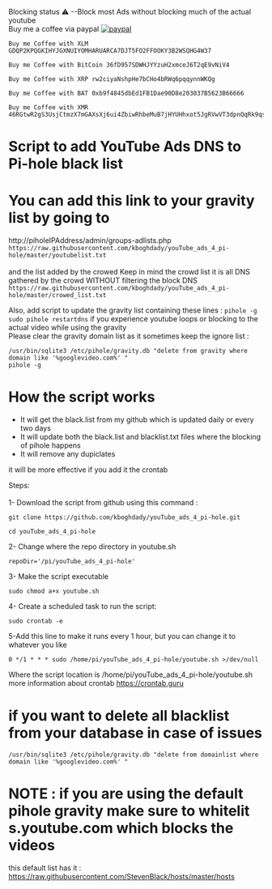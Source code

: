 Blocking status :warning: --Block most Ads without blocking much of the actual youtube </br>
Buy me a coffee via paypal 
[![paypal](https://www.paypalobjects.com/en_US/i/btn/btn_donateCC_LG.gif)](https://paypal.me/KBoghdady?locale.x=en_US)

```
Buy me Coffee with XLM GDQP2KPQGKIHYJGXNUIYOMHARUARCA7DJT5FO2FFOOKY3B2WSQHG4W37
```
```
Buy me Coffee with BitCoin 36fD957SDWHJYYzuH2xmceJ6T2qE9vNiV4
```
```
Buy me Coffee with XRP rw2ciyaNshpHe7bCHo4bRWq6pqqynnWKQg
``` 

```
Buy me Coffee with BAT 0xb9f4845dbEd1FB1Dae90D8e203037B5623B66666
``` 
```
Buy me Coffee with XMR
46RGtwR2gS3UsjCtmzX7mGAXsXj6ui4ZbiwRhbeMuB7jHYUHhxot5JgRVwVT3dpnQqRk9qsd4N6NXhsjREKhfMmCUTMffLq
```
# Script to add YouTube Ads DNS to Pi-hole black list

# You can add this link to your gravity list by going to 
http://piholeIPAddress/admin/groups-adlists.php  </br>
```https://raw.githubusercontent.com/kboghdady/youTube_ads_4_pi-hole/master/youtubelist.txt``` </br></br>
and the list added by the crowed <span color="red">Keep in mind the crowd list it is all DNS gathered by the crowd WITHOUT filtering the block DNS </span> </br>
```https://raw.githubusercontent.com/kboghdady/youTube_ads_4_pi-hole/master/crowed_list.txt```

Also, add script to update the gravity list containing these lines : 
``` pihole -g ```
``` sudo pihole restartdns ```
if you experience youtube loops or blocking to the actual video while using the gravity </br>
Please clear the gravity domain list as it sometimes keep the ignore list :</br>
```
/usr/bin/sqlite3 /etc/pihole/gravity.db "delete from gravity where domain like '%googlevideo.com%' "
pihole -g
```

# How the script works
- It will get the black.list from my github which is updated daily or every two days 
- It will update both the black.list and blacklist.txt files where the blocking of pihole happens
- It will remove any dupiclates 

it will be more effective if you add it the crontab </br>

Steps: </br></br>
1- Download the script from github using this command : </br>
```
git clone https://github.com/kboghdady/youTube_ads_4_pi-hole.git
```

```
cd youTube_ads_4_pi-hole
```
2- Change where the repo directory in youtube.sh 
```
repoDir='/pi/youTube_ads_4_pi-hole'
```
3- Make the script executable
```
sudo chmod a+x youtube.sh
```
4- Create a scheduled task to run the script: </br>
```
sudo crontab -e 
```
5-Add this line to make it runs every 1 hour, but you can change it to whatever you like</br>
```
0 */1 * * * sudo /home/pi/youTube_ads_4_pi-hole/youtube.sh >/dev/null 
```
Where the script location is /home/pi/youTube_ads_4_pi-hole/youtube.sh </br>
more information about crontab https://crontab.guru </br>

# if you want to delete all blacklist from your database in case of issues 
```
/usr/bin/sqlite3 /etc/pihole/gravity.db "delete from domainlist where domain like '%googlevideo.com%' "
```
# NOTE : if you are using the default pihole gravity make sure to whitelit s.youtube.com which blocks the videos
this default list has it : https://raw.githubusercontent.com/StevenBlack/hosts/master/hosts
